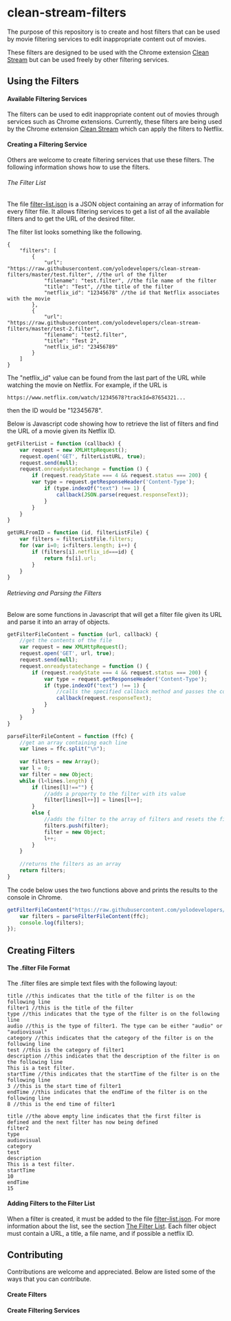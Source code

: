 # clean-stream-filters

The purpose of this repository is to create and host filters that can be used by movie filtering services to edit inappropriate content out of movies.

These filters are designed to be used with the Chrome extension [Clean Stream](https://chrome.google.com/webstore/detail/clean-stream/cppacmdbokpnibcconbcniibodcfgdba) but can be used freely by other filtering services.

## Using the Filters

#### Available Filtering Services

The filters can be used to edit inappropriate content out of movies through services such as Chrome extensions. Currently, these filters are being used by the Chrome extension [Clean Stream](https://chrome.google.com/webstore/detail/clean-stream/cppacmdbokpnibcconbcniibodcfgdba) which can apply the filters to Netflix.

#### Creating a Filtering Service

Others are welcome to create filtering services that use these filters. The following information shows how to use the filters.

###### The Filter List

The file [filter-list.json](https://raw.githubusercontent.com/yolodevelopers/clean-stream-filters/master/filter-list.json) is a JSON object containing an array of information for every filter file. It allows filtering services to get a list of all the available filters and to get the URL of the desired filter.

The filter list looks something like the following.

```
{
	"filters": [
		{
			"url": "https://raw.githubusercontent.com/yolodevelopers/clean-stream-filters/master/test.filter", //the url of the filter
			"filename": "test.filter", //the file name of the filter
			"title": "Test", //the title of the filter
			"netflix_id": "12345678" //the id that Netflix associates with the movie
		}, 
		{
			"url": "https://raw.githubusercontent.com/yolodevelopers/clean-stream-filters/master/test-2.filter", 
			"filename": "test2.filter", 
			"title": "Test 2",
			"netflix_id": "23456789"
		}
	]
}
```

The "netflix_id" value can be found from the last part of the URL while watching the movie on Netflix. For example, if the URL is
```
https://www.netflix.com/watch/12345678?trackId=87654321...
```
then the ID would be "12345678".

Below is Javascript code showing how to retrieve the list of filters and find the URL of a movie given its Netflix ID.

```javascript
getFilterList = function (callback) {
	var request = new XMLHttpRequest();
	request.open('GET', filterListURL, true);
	request.send(null);
	request.onreadystatechange = function () {
		if (request.readyState === 4 && request.status === 200) {
		var type = request.getResponseHeader('Content-Type');
			if (type.indexOf("text") !== 1) {
				callback(JSON.parse(request.responseText));
			}
		}
	}
}

getURLFromID = function (id, filterListFile) {
	var filters = filterListFile.filters;
	for (var i=0; i<filters.length; i++) {
		if (filters[i].netflix_id===id) {
			return fs[i].url;
		}
	}
}
```

###### Retrieving and Parsing the Filters

Below are some functions in Javascript that will get a filter file given its URL and parse it into an array of objects.

```javascript
getFilterFileContent = function (url, callback) {
	//get the contents of the file
	var request = new XMLHttpRequest();
	request.open('GET', url, true);
	request.send(null);
	request.onreadystatechange = function () {
		if (request.readyState === 4 && request.status === 200) {
			var type = request.getResponseHeader('Content-Type');
			if (type.indexOf("text") !== 1) {
				//calls the specified callback method and passes the content of the filter file as a string
				callback(request.responseText);
			}
		}
	}
}

parseFilterFileContent = function (ffc) {
	//get an array containing each line
	var lines = ffc.split("\n");
	
	var filters = new Array();
	var l = 0;
	var filter = new Object;
	while (l<lines.length) {
		if (lines[l]!=="") {
			//adds a property to the filter with its value
			filter[lines[l++]] = lines[l++];
		}
		else {
			//adds the filter to the array of filters and resets the filter variable
			filters.push(filter);
			filter = new Object;
			l++;
		}
	}
	
	//returns the filters as an array
	return filters;
}
```

The code below uses the two functions above and prints the results to the console in Chrome.

```javascript
getFilterFileContent("https://raw.githubusercontent.com/yolodevelopers/clean-stream-filters/master/test.filter", function (ffc) {
	var filters = parseFilterFileContent(ffc);
	console.log(filters);
});
```

## Creating Filters

#### The .filter File Format

The .filter files are simple text files with the following layout:

```
title //this indicates that the title of the filter is on the following line
filter1 //this is the title of the filter
type //this indicates that the type of the filter is on the following line
audio //this is the type of filter1. The type can be either "audio" or "audiovisual"
category //this indicates that the category of the filter is on the following line
test //this is the category of filter1
description //this indicates that the description of the filter is on the following line
This is a test filter.
startTime //this indicates that the startTime of the filter is on the following line
3 //this is the start time of filter1
endTime //this indicates that the endTime of the filter is on the following line
8 //this is the end time of filter1

title //the above empty line indicates that the first filter is defined and the next filter has now being defined
filter2
type
audiovisual
category
test
description
This is a test filter.
startTime
10
endTime
15
```

#### Adding Filters to the Filter List

When a filter is created, it must be added to the file [filter-list.json](https://raw.githubusercontent.com/yolodevelopers/clean-stream-filters/master/filter-list.json). For more information about the list, see the section [The Filter List](https://github.com/yolodevelopers/clean-stream-filters/blob/master/README.md#creating-filters). Each filter object must contain a URL, a title, a file name, and if possible a netflix ID.

## Contributing

Contributions are welcome and appreciated. Below are listed some of the ways that you can contribute.

#### Create Filters

#### Create Filtering Services
